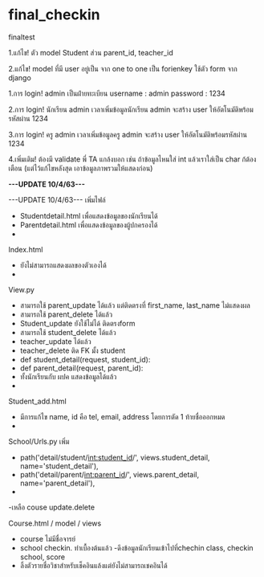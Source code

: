 # final_checkin
finaltest



1.แก้ไข! ตัว model Student ส่วน parent_id, teacher_id

2.แก้ไข! model ที่มี user อยู่เป็น จาก one to one เป็น forienkey ใช้ตัว form จาก django


1.การ login! admin เป็นฝ่ายทะเบียน username : admin password : 1234

2.การ login! นักเรียน admin เวลาเพิ่มข้อมูลนักเรียน admin จะสร้าง user ให้อัตโนมัติพร้อมรหัสผ่าน 1234

3.การ login! ครู admin เวลาเพิ่มข้อมูลครู admin จะสร้าง user ให้อัตโนมัติพร้อมรหัสผ่าน 1234

4.เพิ่มเติม! ต้องมี validate พี่ TA แกล้งบอก เช่น ถ้าข้อมูลไหนใส่ int แล้วเราใส่เป็น char ก้ต้องเตือน (แต่ไว้แก้ไขหลังสุด เอาข้อมูลภาพรวมให้แสดงก่อน)


<b>---UPDATE 10/4/63---</b>

---UPDATE 10/4/63---
เพิ่มไฟล์
-	Studentdetail.html เพื่อแสดงข้อมูลของนักเรียนได้
-	Parentdetail.html เพื่อแสดงข้อมูลของผู้ปกครองได้
-	
Index.html
-	ยังไม่สามารถแสดงผลของตัวเองได้
-
View.py
-	สามารถใช้ parent_update ได้แล้ว แต่ติดตรงที่ first_name, last_name ไม่แสดงผล
-	สามารถใช้ parent_delete ได้แล้ว
-	Student_update ยังใช้ไม่ได้ ติดตรงform
-	สามารถใช้ student_delete ได้แล้ว
-	teacher_update ได้แล้ว
-	teacher_delete ติด FK มั้ง student
-	def student_detail(request, student_id):
-	def parent_detail(request, parent_id):
-	ทั้งนักเรียนกับ ผปค แสดงข้อมูลได้แล้ว
-
Student_add.html
-	มีการแก้ไข name, id คือ tel, email, address โดยการตัด 1 ท้ายชื่อออกหมด
-
School/Urls.py เพิ่ม
- path('detail/student/<int:student_id>/', views.student_detail, name='student_detail'),
- path('detail/parent/<int:parent_id>/', views.parent_detail, name='parent_detail'),
-
-เหลือ couse update.delete

Course.html / model / views
- course ไม่มีชื่อจารย์
- school checkin. ทำเบื้องต้นแล้ว
-ดึงข้อมูลนักเรียนเข้าไปที่chechin class, checkin school, score 
- ลิ้งตัวรายชื่อวิชาสำหรับเช็คอินแล้งแต่ยังไม่สามารถเชคอินได้
